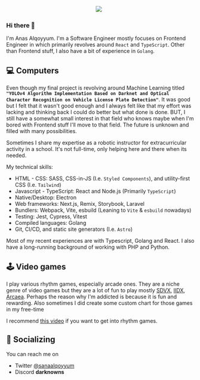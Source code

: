 <div align="center">
  
  [<img src="https://img.shields.io/badge/linkedin-4A4A4A?style=for-the-badge&logo=linkedin">](https://www.linkedin.com/in/anasalqoyyum/)&nbsp;&nbsp;
  
</div>

### Hi there 👋

I'm Anas Alqoyyum. I'm a Software Engineer mostly focuses on Frontend Engineer in which primarily revolves around `React` and `TypeScript`. Other than
Frontend stuff, I also have a bit of experience in `Golang`.

## :computer: Computers

Even though my final project is revolving around Machine Learning titled **`"YOLOv4 Algorithm Implementation Based on Darknet and Optical Character Recognition on Vehicle License Plate Detection"`**. It was good but I felt that it wasn't good enough and I always felt like that my effort was lacking and thinking back I could do better but what done is done. BUT, I still have a somewhat small interest in that field who knows maybe when I'm bored with Frontend stuff I'll move to that field. The future is unknown and filled with many possibilities.

Sometimes I share my expertise as a robotic instructor for extracurricular activity in a school. It's not full-time, only helping here and there when its needed.

My technical skills:

- HTML - CSS: SASS, CSS-in-JS (I.e. `Styled Components`), and utility-first CSS (I.e. `Tailwind`)
- Javascript - TypeScript: React and Node.js (Primarily `TypeScript`)
- Native/Desktop: Electron
- Web frameworks: Next.js, Remix, Storybook, Laravel
- Bundlers: Webpack, Vite, esbuild (Leaning to `Vite` & `esbuild` nowadays)
- Testing: Jest, Cypress, Vitest
- Compiled languages: Golang
- Git, CI/CD, and static site generators (I.e. `Astro`)

Most of my recent experiences are with Typescript, Golang and React. I also have a long-running background of working with PHP and Python.

## :joystick: Video games

I play various rhythm games, especially arcade ones. They are a niche genre of video games but they are a lot of fun to play mostly [SDVX](https://p.eagate.573.jp/game/eacsdvx/vi/index.html), [IIDX](https://p.eagate.573.jp/game/eac2dx/infinitas/), [Arcaea](https://arcaea.lowiro.com/). Perhaps the reason why I'm addicted is because it is fun and rewarding. Also sometimes I did create some custom chart for those games in my free-time

I recommend [this video](https://www.youtube.com/watch?v=ECz-8GCVEJ0) if you want to get into rhythm games.

## 💬 Socializing

You can reach me on
- Twitter [@sanaalqoyyum](https://twitter.com/sanaalqoyyum)
- Discord **darknowns**
